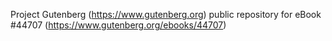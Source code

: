 Project Gutenberg (https://www.gutenberg.org) public repository for eBook #44707 (https://www.gutenberg.org/ebooks/44707)
